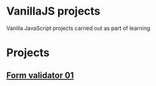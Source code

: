 # VanillaJS projects

Vanilla JavaScript projects carried out as part of learning
  
# Projects

## [Form validator 01](./01.%20Form%20validator)
